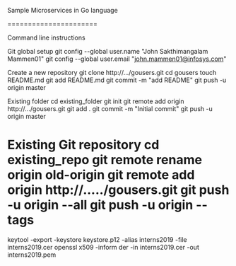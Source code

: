 Sample Microservices in Go language

======================

Command line instructions

Git global setup
git config --global user.name "John Sakthimangalam Mammen01"
git config --global user.email "john.mammen01@infosys.com"

Create a new repository
git clone http://.../gousers.git
cd gousers
touch README.md
git add README.md
git commit -m "add README"
git push -u origin master

Existing folder
cd existing_folder
git init
git remote add origin http://.../gousers.git
git add .
git commit -m "Initial commit"
git push -u origin master

Existing Git repository
cd existing_repo
git remote rename origin old-origin
git remote add origin http://...../gousers.git
git push -u origin --all
git push -u origin --tags
====

keytool -export -keystore keystore.p12 -alias interns2019 -file interns2019.cer
openssl x509 -inform der -in interns2019.cer -out interns2019.pem
